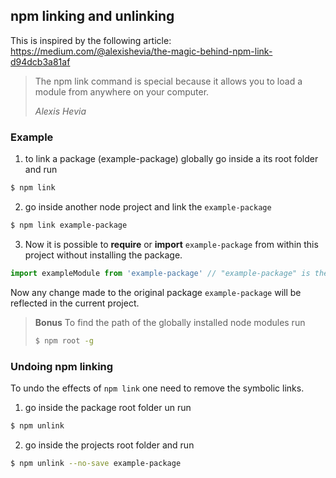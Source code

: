 ## npm linking and unlinking

This is inspired by the following article: https://medium.com/@alexishevia/the-magic-behind-npm-link-d94dcb3a81af

> The npm link command is special because it allows you to load a module from anywhere on your computer.
>
> <cite>Alexis Hevia<cite>

### Example

1. to link a package (example-package) globally go inside a its root folder and run

```sh
$ npm link
```

2. go inside another node project and link the `example-package`

```sh
$ npm link example-package
```

3. Now it is possible to **require** or **import** `example-package` from within this project
without installing the package.

```js
import exampleModule from 'example-package' // "example-package" is the name of the npm package
```

Now any change made to the original package `example-package` will be reflected in the current project.

> **Bonus**
> To find the path of the globally installed node modules run
> ```sh
> $ npm root -g
> ```

### Undoing npm linking

To undo the effects of `npm link` one need to remove the symbolic links.

1. go inside the package root folder un run

```sh
$ npm unlink
```

2. go inside the projects root folder and run

```sh
$ npm unlink --no-save example-package
```